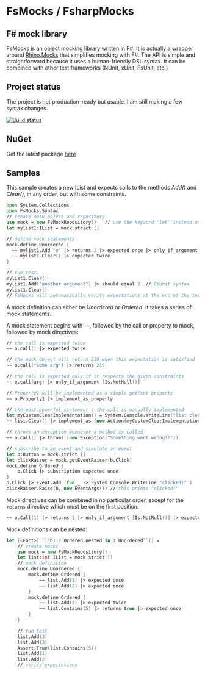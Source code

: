 FsMocks / FsharpMocks
=======
F# mock library
---------------------


FsMocks is an object mocking library written in F#. It is actually a wrapper around [Rhino.Mocks](http://ayende.com/wiki/Rhino+Mocks+Documentation.ashx) that simplifies mocking with F#. 
The API is simple and straightforward because it uses a human-friendly DSL syntax. 
It can be combined with other test frameworks (NUnit, xUnit, FsUnit, etc.)

Project status
---------------------
The project is not production-ready but usable. I am still making a few syntax changes.

[![Build status](https://ci.appveyor.com/api/projects/status/9imvvs6o253mc0oh)](https://ci.appveyor.com/project/andriniaina/fsmocks/build/tests)


NuGet
---------------------
Get the latest package [here](https://www.nuget.org/packages/FsMocks/)

Samples
---------------------
This sample creates a new IList and expects calls to the methods _Add()_ and _Clear()_, in any order, but with some constraints.

```fsharp
open System.Collections
open FsMocks.Syntax
// create mock object and repository
use mock = new FsMockRepository()	// use the keyword 'let' instead of 'use' if you don't want automatic verification (But why would you want that anyway?)
let mylist1:IList = mock.strict []

// define mock statements
mock.define Unordered {
  ~~ mylist1.Add "e" |> returns 2 |> expected once |> only_if_argument [Is.NotNull()]
  ~~ mylist1.Clear() |> expected twice
}

// run test.
mylist1.Clear()
mylist1.Add("another argument") |> should equal 2  // FsUnit syntax
mylist1.Clear()
// FsMocks will automatically verify expectations at the end of the test. The test will fail if any unexpected call was made
```

A mock definition can either be _Unordered_ or _Ordered_. 
It takes a series of mock statements.

A mock statement begins with `~~`, followed by the call or property to mock, followed by mock directives:


```fsharp
// the call is expected twice
~~ o.call() |> expected twice 

// the mock object will return 219 when this expectation is satisfied
~~ o.call("some arg") |> returns 219

// the call is expected only if it respects the given constraints
~~ o.call(arg) |> only_if_argument [Is.NotNull()] 

// Property1 will be implemented as a simple get/set property
~~ o.Property1 |> implement_as_property

// the most powerful statement : the call is manually implemented
let myCustomClearImplementation() = System.Console.WriteLine("list cleared!!!")
~~ list.Clear() |> implement_as (new Action(myCustomClearImplementation))

// throws an exception whenever a method is called
~~ o.call() |> throws (new Exception("Something went wrong!!"))

// subscribe to an event and simulate an event
let b:Button = mock.strict []
let clickRaiser = mock.getEventRaiser(b.Click)
mock.define Ordered {
    b.Click |> subscription expected once
}
b.Click |> Event.add (fun _ -> System.Console.WriteLine "clicked!" )
clickRaiser.Raise(b, new EventArgs()) // this prints "clicked!"
```

Mock directives can be combined in no particular order, except for the `returns` directive which must be on the first position.

```fsharp
~~ o.Call(1) |> returns 1 |> only_if_argument [Is.NotNull()] |> expected at_least_once
```

Mock definitions can be nested:
```fsharp
let [<Fact>] ``1b) 2 Ordered nested in 1 Unordered``() =
	// create mocks
	use mock = new FsMockRepository()
	let list:int IList = mock.strict []
	// mock definition
	mock.define Unordered {
		mock.define Ordered {
			~~ list.Add(1) |> expected once
			~~ list.Add(2) |> expected once
		}
		mock.define Ordered {
			~~ list.Add(3) |> expected twice
			~~ list.Contains(5) |> returns true |> expected once
		}
	}

	// run test
	list.Add(3)
	list.Add(3)
	Assert.True(list.Contains(5))
	list.Add(1)
	list.Add(2)
	// verify expectations
```
